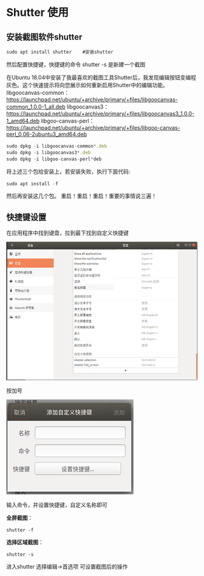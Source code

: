 # Shutter 使用

## 安装截图软件shutter

```javascript
sudo apt install shutter    #安装shutter
```

然后配置快捷键，快捷键的命令 shutter -s 是新建一个截图

在Ubuntu 18.04中安装了我最喜欢的截图工具Shutter后，我发现编辑按钮变编程灰色。这个快速提示将向您展示如何重新启用Shutter中的编辑功能。 libgoocanvas-common：https://launchpad.net/ubuntu/+archive/primary/+files/libgoocanvas-common_1.0.0-1_all.deb libgoocanvas3：https://launchpad.net/ubuntu/+archive/primary/+files/libgoocanvas3_1.0.0-1_amd64.deb libgoo-canvas-perl：https://launchpad.net/ubuntu/+archive/primary/+files/libgoo-canvas-perl_0.06-2ubuntu3_amd64.deb

```javascript
sudo dpkg -i libgoocanvas-common*.deb
sudo dpkg -i libgoocanvas3*.deb
sudo dpkg -i libgoo-canvas-perl*deb
```

将上述三个包给安装上，若安装失败，执行下面代码:

```javascript
sudo apt install -f
```

然后再安装这几个包。 重启！重启！重启！重要的事情说三遍！



## 快捷键设置

在应用程序中找到键盘，拉到最下找到自定义快捷键

![image-20240515155931719](./Shutter使用.assets/image-20240515155931719.png)

按加号

![image-20240515160153347](./Shutter使用.assets/image-20240515160153347.png)

输入命令，并设置快捷键，自定义名称即可

**全屏截图**：

```
shutter -f
```

**选择区域截图**：

```
shutter -s
```



进入shutter 选择编辑->首选项 可设置截图后的操作